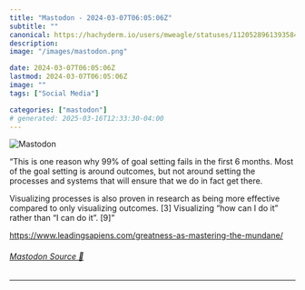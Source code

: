 ```yaml
---
title: "Mastodon - 2024-03-07T06:05:06Z"
subtitle: ""
canonical: https://hachyderm.io/users/mweagle/statuses/112052896139358456
description:
image: "/images/mastodon.png"

date: 2024-03-07T06:05:06Z
lastmod: 2024-03-07T06:05:06Z
image: ""
tags: ["Social Media"]

categories: ["mastodon"]
# generated: 2025-03-16T12:33:30-04:00
---
```

![Mastodon](/images/mastodon.png)

<p>“This is one reason why 99% of goal setting fails in the first 6 months. Most of the goal setting is around outcomes, but not around setting the processes and systems that will ensure that we do in fact get there.</p><p>Visualizing processes is also proven in research as being more effective compared to only visualizing outcomes. [3] Visualizing “how can I do it” rather than “I can do it”. [9]”</p><p><a href="https://www.leadingsapiens.com/greatness-as-mastering-the-mundane/" target="_blank" rel="nofollow noopener noreferrer" translate="no"><span class="invisible">https://www.</span><span class="ellipsis">leadingsapiens.com/greatness-a</span><span class="invisible">s-mastering-the-mundane/</span></a></p>


###### [Mastodon Source 🐘](https://hachyderm.io/@mweagle/112052896139358456)

___
